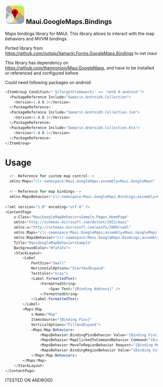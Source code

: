 ## ![Logo](https://github.com/Charlygrind/Maui.GoogleMaps.Bindings/blob/main/source/Maui.GoogleMaps.Bindings/Maui.GoogleMaps.Bindings/logo.png?raw=true) Maui.GoogleMaps.Bindings

Maps bindings library for MAUI. This library allows to interact with the map behaviors and MVVM bindings.

Ported library from https://github.com/nuitsjp/Xamarin.Forms.GoogleMaps.Bindings to net maui 

This library has dependency on https://github.com/themronion/Maui.GoogleMaps, and have to be installed or referenced and configured before

Could need following packages on android

```csharp
<ItemGroup Condition="'$(TargetFramework)' == 'net8.0-android'">
  <PackageReference Include="Xamarin.AndroidX.Collection">
    <Version>1.4.0.2</Version>
  </PackageReference>
  <PackageReference Include="Xamarin.AndroidX.Collection.Jvm">
    <Version>1.4.0.1</Version>
  </PackageReference>
  <PackageReference Include="Xamarin.AndroidX.Collection.Ktx">
    <Version>1.4.0.1</Version>
  </PackageReference>
</ItemGroup>
```

# Usage
```csharp
  <!--Reference for custom map control-->
  xmlns:Maps="clr-namespace:Maui.GoogleMaps;assembly=Maui.GoogleMaps"

  <!--Reference for map bindings-->
  xmlns:MapsBehavior="clr-namespace:Maui.GoogleMaps.Bindings;assembly=CHGX6.Maui.GoogleMaps.Bindings"

<?xml version="1.0" encoding="utf-8" ?>
<ContentPage
    x:Class="MauiGoogleMapBehaviorsSample.Pages.HomePage"
    xmlns="http://schemas.microsoft.com/dotnet/2021/maui"
    xmlns:x="http://schemas.microsoft.com/winfx/2009/xaml"
    xmlns:Maps="clr-namespace:Maui.GoogleMaps;assembly=Maui.GoogleMaps"
    xmlns:MapsBehavior="clr-namespace:Maui.GoogleMaps.Bindings;assembly=CHGX6.Maui.GoogleMaps.Bindings"
    Title="MauiGoogleMapBehaviorsSample"
    BackgroundColor="#fafafa">
    <StackLayout>
        <Label
            FontSize="Small"
            HorizontalOptions="StartAndExpand"
            TextColor="Gray">
            <Label.FormattedText>
                <FormattedString>
                    <Span Text="{Binding Address}" />
                </FormattedString>
            </Label.FormattedText>
        </Label>
        <Maps:Map
            x:Name="Map"
            ItemsSource="{Binding Pins}"
            VerticalOptions="FillAndExpand">
            <Maps:Map.Behaviors>
                <MapsBehavior:BindingPinsBehavior Value="{Binding Pins}" />
                <MapsBehavior:MapClickedToCommandBehavior Command="{Binding MapClickedCommand}" />
                <MapsBehavior:MoveToRegionBehavior Request="{Binding MoveToRegionRequest}" />
                <MapsBehavior:BindingRegionBehavior Value="{Binding VisibleRegion}" />
            </Maps:Map.Behaviors>
        </Maps:Map>
    </StackLayout>
</ContentPage>
```
(TESTED ON ANDROID)
